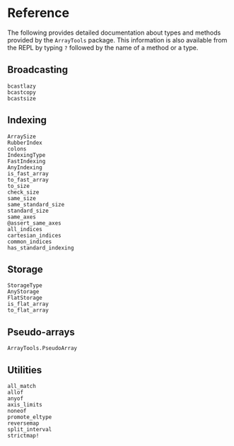 # Reference

The following provides detailed documentation about types and methods provided
by the `ArrayTools` package. This information is also available from the REPL
by typing `?` followed by the name of a method or a type.


## Broadcasting

```@docs
bcastlazy
bcastcopy
bcastsize
```

## Indexing

```@docs
ArraySize
RubberIndex
colons
IndexingType
FastIndexing
AnyIndexing
is_fast_array
to_fast_array
to_size
check_size
same_size
same_standard_size
standard_size
same_axes
@assert_same_axes
all_indices
cartesian_indices
common_indices
has_standard_indexing
```

## Storage

```@docs
StorageType
AnyStorage
FlatStorage
is_flat_array
to_flat_array
```

## Pseudo-arrays

```@docs
ArrayTools.PseudoArray
```


## Utilities

```@docs
all_match
allof
anyof
axis_limits
noneof
promote_eltype
reversemap
split_interval
strictmap!
```
